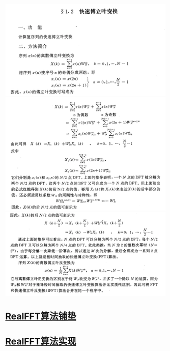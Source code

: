 ![image](https://raw.githubusercontent.com/andyye1999/image-hosting/master/20220511/image.7axupw5ihjo0.webp)  
![image](https://raw.githubusercontent.com/andyye1999/image-hosting/master/20220511/image.2tdz824bt5o0.webp)  
![image](https://raw.githubusercontent.com/andyye1999/image-hosting/master/20220511/image.3z7hr0feteo0.webp)

# [RealFFT算法铺垫](https://www.funcwj.cn/2017/05/27/realfft-1/)


# [RealFFT算法实现](https://www.funcwj.cn/2017/05/28/realfft-2/)
